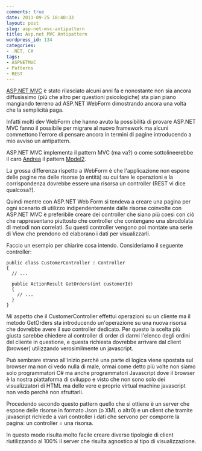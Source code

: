 ```yaml
---
comments: true
date: 2011-09-25 18:40:33
layout: post
slug: asp-net-mvc-antipattern
title: Asp.net MVC Antipattern
wordpress_id: 134
categories:
- .NET, C#
tags:
- ASPNETMVC
- Patterns
- REST
---
```


[ASP.NET MVC](http://www.asp.net/mvc/) è stato rilasciato alcuni anni fa e nonostante non sia ancora diffusissimo (più che altro per questioni psicologiche) sta pian piano mangiando terreno ad ASP.NET WebForm dimostrando ancora una volta che la semplicità paga.

Infatti molti dev WebForm che hanno avuto la possibilità di provare ASP.NET MVC fanno il possibile per migrare al nuovo framework ma alcuni commettono l'errore di pensare ancora in termini di pagine introducendo a mio avviso un antipattern.

ASP.NET MVC implementa il pattern MVC (ma va?) o come sottolineerebbe il caro [Andrea](http://blogs.ugidotnet.org/pape/Default.aspx) il pattern [Model2](http://en.wikipedia.org/wiki/Model2).

La grossa differenza rispetto a WebForm è che l'applicazione non espone delle pagine ma delle risorse (o entità) su cui fare le operazioni e la corrispondenza dovrebbe essere una risorsa un controller (REST vi dice qualcosa?).

Quindi mentre con ASP.NET Web Form si tendeva a creare una pagina per ogni scenario di utilizzo indipendentemente dalle risorse coinvolte con ASP.NET MVC è preferibile creare dei controller che siano più coesi con ciò che rappresentano piuttosto che controller che contengano una sbrodolata di metodi non correlati. Su questi controller vengono poi montate una serie di View che prendono ed elaborano i dati per visualizzarli.

Faccio un esempio per chiarire cosa intendo. Consideriamo il seguente controller:

    
    public class CustomerController : Controller
    {
      // ...
    
      public ActionResult GetOrders(int customerId)
      {
        // ...
      }
    }


Mi aspetto che il CustomerController effettui operazioni su un cliente ma il metodo GetOrders sta introducendo un'operazione su una nuova risorsa che dovrebbe avere il suo controller dedicato. Per questo la scelta più giusta sarebbe chiedere al controller di order di darmi l'elenco degli ordini del cliente in questione, e questa richiesta dovrebbe arrivare dal client (browser) utilizzando verosimilmente un javascript.

Può sembrare strano all'inizio perchè una parte di logica viene spostata sul browser ma non ci vedo nulla di male, ormai come detto più volte non siamo solo programmatori C# ma anche programmatori Javascript dove il browser è la nostra piattaforma di sviluppo e visto che non sono solo dei visualizzatori di HTML ma delle vere e proprie virtual machine javascript non vedo perchè non sfruttarli.

Procedendo secondo questo pattern quello che si ottiene è un server che espone delle risorse in formato Json (o XML o altr0) e un client che tramite javascript richiede a vari controller i dati che servono per comporre la pagina: un controller = una risorsa.

In questo modo risulta molto facile creare diverse tipologie di client riutilizzando al 100% il server che risulta agnostico al tipo di visualizzazione.
